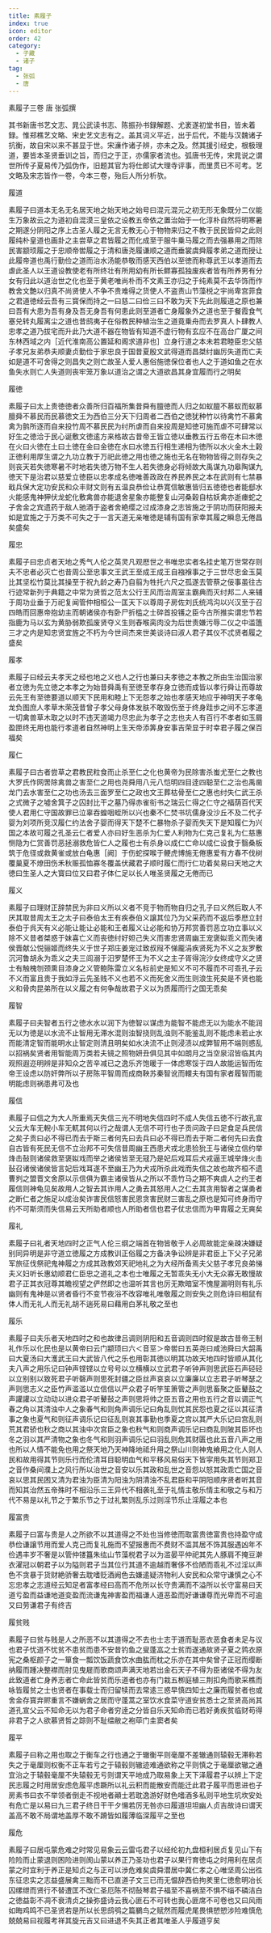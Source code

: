 ```yaml
---
title: 素履子
index: true
icon: editor
order: 42
category:
  - 子藏
  - 诸子
tag:
  - 张弧
  - 唐
---
```


素履子三卷 唐 张弧撰  

其书新唐书艺文志、晁公武读书志、陈振孙书録解题、尤袤遂初堂书目，皆未着録。惟郑樵艺文略、宋史艺文志有之。盖其词义平近，出于后代，不能与汉魏诸子抗衡，故自宋以来不甚显于世。宋濓作诸子辨，亦未之及。然其援引经史，根极理道，要皆本圣贤垂训之旨，而归之于正，亦儒家者流也。弧唐书无传，宋晁说之谓世所传子夏易传乃弧伪作，旧题其官为将仕郎试大理寺评事，而里贯已不可考。艺文略及宋志皆作一卷，今本三卷，殆后人所分析欤。  

履道  

素履子曰道本无名无名居天地之始天地之始号曰混元混元之初无形无象既分二仪能生万象故云之为道初自混漠三皇依之设教五帝依之置治始于一化淳朴自然将明寒暑之期遂分阴阳之序上古圣人履之无言无教无心于物物来归之不教于民民皆仰之此则履纯朴皇道也画卦之主尝草之君皆履之而化成至于服牛乗马履之而去强暴用之而除民害颛顼履之于忠顺帝喾履之于清和唐尧履谦顺之道而垂裳虞舜履孝弟之道而授让此履帝道也禹行勤俭之道而治水汤能恭敬而感天西伯以至徳而称尊武王以孝道而去虐此圣人以王道设教使老有所终壮有所用幼有所长鳏寡孤独废疾者皆有所养男有分女有归此以道治世之化也至于黄老唯尚朴而不文素王亦归之于纯素莫不去华饰而作教舍文艶以归真不尚贤使人不争不贵难得之货使人不盗责山节藻棁之宇尚卑宫菲食之君道徳经云吾有三寳保而持之一曰慈二曰俭三曰不敢为天下先此则履道之原也兼曰吾有大患为吾有身及吾无身吾有何患此则至道者亡身履象外之道也至于餐霞食气塞兑转丸履离尘之道也昔鸱夷子在俗教民种植治生之道竟乗舟而去罗真人卜肆教人忠孝之道乃拔宅而升此乃大道不器在物皆有知道不虚行物有玄应不在高台广厦之间东林西域之内［近代淮南高公置延和阁求道非也］立身行道之本未若君睦臣忠父慈子孝兄友弟恭夫顺妻贞勤俭于家忠良于国昔夏殷文武得道而昌桀纣幽厉失道而亡夫如是道不可舍得之则昌失之则亡故圣人爱人惠俗施徳保位者也人之于道如鱼之在水鱼失水则亡人失道则丧牢笼万象以道治之谓之大道欲昌其身宜履而行之明矣  

履徳  

素履子曰太上贵徳徳者众善所归百福所集昔舜有膻徳而人归之如蚁膻不慕蚁而蚁慕膻舜不慕民而民慕徳文王为西伯三分天下归周者二西伯之徳犹种竹以待禽竹不慕禽禽为鹯所逐而自来投竹周不慕民民为纣所虐而自来投周是知徳可施而虐不可肆常以好生之徳洽于民心诞敷文徳逺方来格故古昔帝王皆立徳以垂教五行五帝在木曰木徳在火曰火徳在土曰土徳在金曰金徳在水曰水徳五行相生递相为徳所以水火金木土榖正徳利用厚生谓之九功立教于万祀此徳之用也徳之施也无名在物物皆得之则存失之则丧天若失徳寒暑不时地若失徳万物不生人若失徳身必将倾故大禹谋九功皋陶谋九徳天下是治君以慈爱立徳臣以忠孝成名徳唯善政政在养民养民之本在武则有七禁暴戢兵保大定功安民和众丰财文则有五温良恭俭让恭寛信敏惠皆归五徳徳也者能郄水火能感鬼神狎伏龙蛇化敷禽兽亦能退舍星象亦能整复山河桑榖自枯妖禽亦逝瘗蛇之子舍金之宾遗药于敌人驰酒于盗者舍絶缨之过成漆身之志皆施之于阴功而获阳报夫如是宜施之于万类不可失之于一言天道无亲唯徳是辅有国有家幸其履之瞬息无倦昌矣盛矣  

履忠  

素履子曰忠贞者天地之秀气人伦之英灵凡观厯世之书唯忠实者名挂史笔万世常存则夫不忠者必灭亡也昔周公至忠事文王武王至成王成王自襁褓事之于三世尽忠金玉莫比其坚松竹莫比其操至于祝九龄之寿乃自翦为牲托六尺之孤遂去管蔡之佞事虽往古行迹常新列于典籍之中常为贤哲之范太公行王风而治周室主霸典而灭纣邦二人来辅于周功业垂于万祀复闻管仲相桓公一匡天下以尊周子房佐刘氏统鸿沟以兴汉至于召四皓而回惠帝抱幼主而朝诸侯亦有卧尸折槛之士碎首投镬之臣今古所推实谓忠节若指鹿为马以玄为黄胁弱欺孤废贤夺义生则舂喉脔肉没为后世责嫌污辱二仪之中滥簉三才之内是知忠贤宜旌之不朽为今世间杰来世美谈诗曰淑人君子其仪不忒贤者履之盛矣  

履孝  

素履子曰经云夫孝天之经也地之义也人之行也兼曰夫孝徳之本教之所由生治国治家者立徳为先立徳之本孝之为始昔舜禹有至徳至孝存身立徳而成皆以孝行舜让而尊故云先王有至徳要道以顺天下民用和睦上下无怨孝之始也孝感天地应乎神明天子孝龟龙负图庶人孝草木荣茂昔曾子孝父母身体发肤不敢毁伤至于终身跬歩之间不忘孝道一切禽兽草木取之以时不违天道竭力尽忠此为孝子之志也夫人有百行不孝者如玉屑盈匣终无用也能行孝道者自然神明上生天帝添筭身安事吉荣显于时幸君子履之保百福矣  

履仁  

素履子曰古者尝草之君教民粒食而止杀至仁之化也黄帝为民除害杀蚩尤至仁之教也大罗氏作网罟除禽兽之害至仁之用也尧舜用八元八恺明四目逹四聪至仁之治也禹凿龙门去水害至仁之功也汤去三面罗至仁之政也文王葬枯骨至仁之惠也纣失仁武王杀之式微子之墟舍箕子之囚封比干之墓乃得赤雀衔书之瑞云仁得之仁守之福荫百代天使人君用仁守国故罪已泣辜吞蝗咽蛭所以兴也秦不仁焚书坑儒身没沙丘不及二代子婴为刘项所竞汉履仁约法舍子婴而得天下楚不仁暴物杀子婴而失天下是知履仁为兴国之本故可履之孔圣云仁者爱人亦曰好生恶杀为仁爱人利物为仁克己复礼为仁慈惠恻隐为仁赏善罚恶拯溺救危皆仁人之履也士有杀身以成仁亡命以成仁设食于翳桑板筑于危径或救黄雀或放白龟惠［阙］于伤蛇探喉于鲠虎博施无倦惠爱有方春不伐树覆巢夏不燎田伤禾秋赈孤恤寡冬覆盖伏藏君子顺时履仁而行仁功着矣易曰天地之大徳曰生圣人之大寳曰位又曰君子体仁足以长人唯圣贤履之无倦而已  

履义  

素履子曰理财正辞禁民为非曰义所以义者不竞于物而物自归之孔子曰义然后取人不厌其取昔周太王之太子曰泰伯太王有疾泰伯义譲其位乃为父采药而不返后季厯立封泰伯于呉天有义必能让能让必能和王者履义让必能和协万邦赏善罚恶立功立事以义除不义昔者桀惑于妺喜亡义而丧徳纣好妲己失义而害忠贤周幽王宠褒姒乖义而失诸侯晋献公悦骊姬而终失义于世子郑庄姜宠过致叔叚不悌龎涓疾贤死为不义之友罗敷沉河鲁胡永为乖义之夫三闾溺于汨罗楚怀王为不义之主子胥得浣沙女终成守义之贤士有触槐刎颈熏目漆身之义管鲍陈雷立义名标前史是知义不可不履而不可乖孔子云不义而富且贵于我如浮云先圣贱不义也若不义而死舍义而生则浪生死矣是不贤也能义和骨肉昆弟所在以义履之有何争哉故君子义以为质履而行之国无乖矣  

履智  

素履子曰夫智者五行之徳水水以润下为徳智以谋虑为能智不能虑无以为能水不能润无以为徳是以水流不止智用无滞水混则浊智挠则乱浊则不能鉴乱则不能虑未若止水而能清定智而能明水止智定则清且明矣如水决流不止则浸渍以成弊智用不端则惑乱以招祸矣贤者用智能周万类若夫镜之照物妍丑俱见其中如朗月之当空泉沼皆临其内观照遐迩明辨是非知众之苦辛减已之逸乐齐饱暖于一体虑寒馁于四人故能运智而佐帝王设虑以防奸弊所以子房陈平智周而成商鞅苏秦智讹而轘夫有国有家者履智而能明能虑则祸患弗可及也  

履信  

素履子曰信之为大人所重焉天失信三光不明地失信四时不成人失信五徳不行故孔宣父云大车无輗小车无軏其何以行之哉谓人无信不可行也子贡问政子曰足食足兵民信之矣子贡曰必不得已而去于斯三者何先曰去兵曰必不得已而去于斯二者何先曰去食自古皆有死民无信不立治邦不可失信昔周幽王西患犬戎北患猃狁王与诸侯立信约举烽击鼔则诸侯救至褒姒戏而举之诸侯皆至无冦乃是妃后戏耳后犬戎逼王城举烽火击鼔召诸侯诸侯皆言妃后戏耳遂不至幽王乃为犬戎所杀此戏而失信之故也故齐桓不遗曹刿之盟晋文舍原以示信俱为霸主诸侯皆从之所以不乖竹马之期不爽虞人之约王者履信则神龟见矣故用人之智去其诈用人之勇去其怒用人之仁去其贪用智者之谋勇者之断仁者之施足以成治矣诈害民信怒害民恩贪害民财三害乱之原也是知可终身而守约不可斯须而失信易云天所助者顺也人所助者信也君子仗忠信而为甲胄履之无爽矣  

履礼  

素履子曰礼者天地四时之正气人伦三纲之端首在物皆敬于人必周故能定亲疎决嫌疑别同异明是非守道立徳履之方成教训正俗履之方备决争讼辨是非君臣上下父子兄弟军旅征伐祭祀鬼神履之方成其政教郊天祀地礼之为大经所备焉夫父慈子孝兄良弟悌夫义妇听长惠幼顺君仁臣忠之道礼之本也士唯履之无暂乖失无小大无众寡无敢慢故君子正其衣冠尊其瞻视望之俨然即之也温听其言也厉无欺暗室不愧屋漏明则有礼乐幽则有鬼神是以贤者昏行不变节夜浴不改容唯礼唯敬履之则安失之则危诗曰相鼠有体人而无礼人而无礼胡不遄死易曰藉用白茅礼敬之至也  

履乐  

素履子曰夫乐者天地四时之和也故律吕调则阴阳和五音调则四时叙是故古昔帝王制礼作乐以化民也是以黄帝曰云门颛顼曰六＜音巠＞帝喾曰五英尧曰咸池舜曰大韶禹曰大夏汤曰大濩武王曰大武皆八代之乐也用彰其徳以明其功故天地四时皆顺从其化夫八声之用乐记曰钟声铿铿以立号号以立横横以立武君子听钟声则思武臣石声硁硁以立别别以致死君子听磬声则思死封疆之臣丝声哀哀以立廉廉以立志君子听琴瑟之声则思志义之臣竹声滥滥以立信信以严众君子听竽笙箫管之声则思畜聚之臣鼙鼓之声讙讙以立动动以进众君子听鼙鼔之声则思将帅之臣五音之用也五行之音以调正气春之角以其清浊中人之象春气和则角声调乐记曰角乱则忧其民怨也夏之征以其征清事之象也夏气和则征声调乐记曰征乱则哀其事勤也季夏之宫以其严大乐记曰宫乱则荒其君骄也秋之商以其浊中次宫臣之象也秋气和则商声调乐记曰商乱则陂其臣坏也冬之羽以其严清物之象也冬气和则羽声调乐记曰羽乱则危其财匮也此五音八声之用也所以人情不能免也用之祭天地乃天神降地祗升用之祭山川则神鬼飨用之化人则人民和故用得其节则乐行而伦清耳目聪明血气和平移风易俗天下皆寜用失其节则郑卫之音作桑间濮上之风行所以治世之音安以乐其政和乱世之音怨以怒其政乖亡国之音哀以思其民困又清为君浊为臣清为阳浊为阴清浊不乱君臣和平阴阳顺序贤者听其音而知其治然五帝殊时不相沿乐三王异代不相袭礼至于礼情主敬乐情主和敬之与和万代不易是以礼节之于繁乐节之于过礼繁则乱乐过则淫节乐止淫履之本也  

履富贵  

素履子曰富与贵是人之所欲不以其道得之不处也当修徳而取富贵徳富贵也持盈守成恭俭谦譲节用而爱人克己而复礼施而不望报惠而不费财不滥其居不饰其服遇凶年不俭遇丰岁不奢是以管仲镂簋朱纮山节藻棁君子以为滥晏平仲祀其先人豚肩不掩豆澣衣濯冠以朝君子以为隘则君子当其位行其道不逾越而奢侈不俭陋而乖礼不过淫以声色不贪暴于货财絶骄奢去耽嗜贬酒阙色去嫌逺疑济物利人安民和众常守谦慎之心不忘忠孝之志道经云知足者富孝经曰高而不危所以长守贵满而不溢所以长守富易曰天道亏盈而益谦地道变盈而流谦鬼神害盈而福谦人道恶盈而好谦谦尊而光卑而不可逾又曰劳谦君子有终吉  

履贫贱  

素履子曰贫与贱是人之所恶不以其道得之不去也士志于道而耻恶衣恶食者未足与议也君子忧道不忧贫不患贫而患不安昔钓鱼之叟蓬嵓之士贫而遂通故贤子夏之鹑衣原宪之桑枢颜子之一箪食一瓢饮饭蔬食饮水曲肱而枕之乐亦在其中矣曾子正冠而缨断纳履而踵决整襟而肘见曳屣而歌商颂声满天地若出金石天子不得为臣诸侯不得为友此致道者亡身养志者亡命此皆贫而乐道者也亦有门栽五栁庭植三荆扣角而歌采樵而咏皆履贫之士也贤者在事载士而归留犊而去常逺三惑早慎四知士之廉而履贫者也或舍金存寳弃赆重言不嫌蜗舍之居而守蓬蒿之室饮水食菜守道安贫悉士之至贤高尚其道孔宣父云不知命无以为君子命者穷逹之分皆自乐天知命而已若好勇疾贫临财苟得非君子之人欲慕贤哲之踪则不耻缊敝之袍荜门圭窦者矣  

履平  

素履子曰称之用也取之于衡车之行也通之于辙衡平则毫厘不差辙通则辕毂无滞称若失之于毫厘则权衡不正车若亏之于辕毂则辙迹难通欲称之平则慎之于毫厘欲辙之通宜治之于辕毂毫厘不失辕毂无亏则谓天平地成乃取易象上天下泽履君子以辨上下定民志履之时用居安虑危履平虑蹶所以礼云积而能散安而能迁此君子履平而思进也子房素书曰衣不举领者倒走不视地者顚士若耽逸游好财色嗜酒多私则平地生坑坎安处有危亡是以易曰九三君子终日干干夕愓若厉无咎亦曰履道坦坦幽人贞吉故诗曰谓天盖高不敢不局谓地盖厚不敢不蹐皆如履薄临深履平之至也  

履危  

素履子曰居屯蒙危难之时常见易象云云雷屯君子以经纶初九盘桓利居贞复见山下有险险而止蒙退则困险进则阂山蒙以养正乃圣功也君子以果行育徳屯之时用利在居贞蒙之时宜利于养正是知贞之与正可以渉危难矣虞舜潜居中冀仁孝之心唯坚周公出徃东征忠实之志益盛展禽三黜而不已直道子文三已而无愠辞西伯拘羑里仁徳愈明冶长囚缧绁而贤行不替遭匡不改仁圣厄陈不彻鼔琴君子福至不喜祸至不惧不缁不磷洁白之徳益彰不凋不衰清贞之操弥盛诗云我心匪石不可转也我心匪席不可卷也又曰风雨如晦鸡鸣不已圣贤若是所以长思鸱鸮之篇鵩鸟之赋然而履虎尾畏惧愬愬涉险难慎危兢兢易曰视履考祥其旋元吉又曰进退不失其正者其唯圣人乎履道亨矣  
